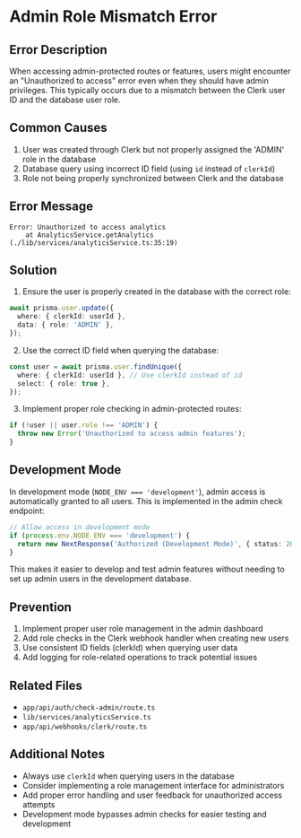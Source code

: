 # Admin Role Mismatch Error

## Error Description

When accessing admin-protected routes or features, users might encounter an "Unauthorized to access" error even when they should have admin privileges. This typically occurs due to a mismatch between the Clerk user ID and the database user role.

## Common Causes

1. User was created through Clerk but not properly assigned the 'ADMIN' role in the database
2. Database query using incorrect ID field (using `id` instead of `clerkId`)
3. Role not being properly synchronized between Clerk and the database

## Error Message

```
Error: Unauthorized to access analytics
    at AnalyticsService.getAnalytics (./lib/services/analyticsService.ts:35:19)
```

## Solution

1. Ensure the user is properly created in the database with the correct role:

```typescript
await prisma.user.update({
  where: { clerkId: userId },
  data: { role: 'ADMIN' },
});
```

2. Use the correct ID field when querying the database:

```typescript
const user = await prisma.user.findUnique({
  where: { clerkId: userId }, // Use clerkId instead of id
  select: { role: true },
});
```

3. Implement proper role checking in admin-protected routes:

```typescript
if (!user || user.role !== 'ADMIN') {
  throw new Error('Unauthorized to access admin features');
}
```

## Development Mode

In development mode (`NODE_ENV === 'development'`), admin access is automatically granted to all users. This is implemented in the admin check endpoint:

```typescript
// Allow access in development mode
if (process.env.NODE_ENV === 'development') {
  return new NextResponse('Authorized (Development Mode)', { status: 200 });
}
```

This makes it easier to develop and test admin features without needing to set up admin users in the development database.

## Prevention

1. Implement proper user role management in the admin dashboard
2. Add role checks in the Clerk webhook handler when creating new users
3. Use consistent ID fields (clerkId) when querying user data
4. Add logging for role-related operations to track potential issues

## Related Files

- `app/api/auth/check-admin/route.ts`
- `lib/services/analyticsService.ts`
- `app/api/webhooks/clerk/route.ts`

## Additional Notes

- Always use `clerkId` when querying users in the database
- Consider implementing a role management interface for administrators
- Add proper error handling and user feedback for unauthorized access attempts
- Development mode bypasses admin checks for easier testing and development
